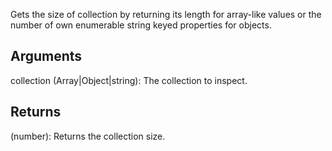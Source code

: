 Gets the size of collection by returning its length for array-like values or the number of own enumerable string keyed properties for objects.


## Arguments

collection (Array|Object|string): The collection to inspect.

## Returns

(number): Returns the collection size.
